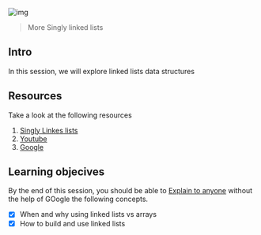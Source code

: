 ![img](https://assets.imaginablefutures.com/media/images/ALX_Logo.max-200x150.png)
> More Singly linked lists 
## Intro 
In this session, we will explore linked lists data structures 

## Resources 
Take a look at the following resources
1. [Singly Linkes lists](https://www.youtube.com/watch?v=udapt4FGY20)
2. [Youtube](https://www.youtube.com/results?search_query=linked+lists)
3. [Google](https://www.google.com/search?q=linked+lists)

## Learning objecives
By the end of this session, you should be able to [Explain to anyone](https://fs.blog/feynman-learning-technique/) without the help of GOogle the following concepts.

* [X] When and why using linked lists vs arrays
* [X] How to build and use linked lists
